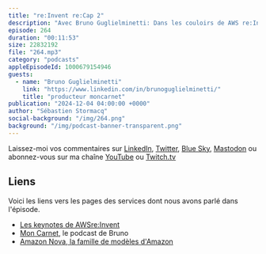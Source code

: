 ```yaml
---
title: "re:Invent re:Cap 2"
description: "Avec Bruno Guglielminetti: Dans les couloirs de AWS re:Invent à Las Vegas, j'ai croisé Bruno Guglielminetti, homme de radio et producteur du podcast Mon Carnet. Bruno est un fin observateur du monde de la technologie depuis plusieurs années et il partage avec nous sa réaction à chaud après la keynote de Matt Garman du mardi 3 décembre 2024"
episode: 264
duration: "00:11:53"
size: 22832192
file: "264.mp3"
category: "podcasts"
appleEpisodeId: 1000679154946
guests:
  - name: "Bruno Guglielminetti"
    link: "https://www.linkedin.com/in/brunoguglielminetti/"
    title: "producteur moncarnet"
publication: "2024-12-04 04:00:00 +0000"
author: "Sébastien Stormacq"
social-background: "/img/264.png"
background: "/img/podcast-banner-transparent.png"
---
```


Laissez-moi vos commentaires sur [LinkedIn](https://www.linkedin.com/in/sebastienstormacq/), [Twitter](https://twitter.com/sebsto), [Blue Sky](https://bsky.app/profile/sebsto.bsky.social), [Mastodon](https://awscommunity.social/@sebsto) ou abonnez-vous sur ma chaîne [YouTube](https://www.youtube.com/sebsto) ou [Twitch.tv](https://www.twitch.tv/sebAWS)

## Liens

Voici les liens vers les pages des services dont nous avons parlé dans l'épisode.

- [Les keynotes de AWSre:Invent](https://www.youtube.com/playlist?list=PL2yQDdvlhXf_aPLMfxECsw-UIbEg6uy42)
- [Mon Carnet](https://moncarnet.blog/), le podcast de Bruno
- [Amazon Nova, la famille de modèles d'Amazon](https://aws.amazon.com/blogs/aws/introducing-amazon-nova-frontier-intelligence-and-industry-leading-price-performance/)